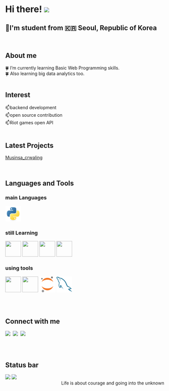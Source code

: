 # Hi there! <img src="https://raw.githubusercontent.com/MartinHeinz/MartinHeinz/master/wave.gif" width="30px">

## 🌱I'm student from :kr: Seoul, Republic of Korea 

<br/>

## About me

:four_leaf_clover: I’m currently learning Basic Web Programming skills. <br/>
:four_leaf_clover: Also learning big data analytics too.
<br/><br/>

## Interest

📫backend development <br/>
📫open source contribution <br/>
📫Riot games open API
<br/><br/>
 
## Latest Projects
[Musinsa_crwaling](https://github.com/hbin007/miniproject/tree/main/musinsa_crawiling)

<br/>

## Languages and Tools

### main Languages
<p>
<img src="https://github.com/devicons/devicon/blob/v2.15.1/icons/python/python-original.svg" width="50" height="50"/>
</p>

### still Learning
<p>
<img src="https://cdn.jsdelivr.net/gh/devicons/devicon/icons/html5/html5-original-wordmark.svg" width="50" height="50"/>
<img src="https://cdn.jsdelivr.net/gh/devicons/devicon/icons/css3/css3-original-wordmark.svg" width="50" height="50"/>
<img src="https://cdn.jsdelivr.net/gh/devicons/devicon/icons/javascript/javascript-original.svg" width="50" height="50"/>
<img src="https://cdn.jsdelivr.net/gh/devicons/devicon/icons/java/java-original-wordmark.svg" width="50" height="50"/>
</p>

### using tools
<p>
<img src="https://cdn.jsdelivr.net/gh/devicons/devicon/icons/vscode/vscode-original-wordmark.svg" width="50" height="50"/>
<img src="https://icons.iconarchive.com/icons/papirus-team/papirus-apps/512/eclipse-icon.png" width="50" height="50"/>
<img src="https://github.com/devicons/devicon/blob/v2.15.1/icons/jupyter/jupyter-original.svg" width="50" height="50"/>
<img src="https://github.com/devicons/devicon/blob/v2.15.1/icons/mysql/mysql-original.svg" width="50" height="50"/>
</p>

<br/><br/>

## Connect with me

<p>
<a href="mailto:rlawnsxo0072@gmail.com"><img src="https://img.shields.io/badge/Gmail-D14836?style=for-the-badge&logo=gmail&logoColor=white"/></a>&nbsp
<a href="https://velog.io/@hbin007"><img src="https://img.shields.io/badge/Velog-20C997?style=for-the-badge&logo=Velog&logoColor=white"/></a>&nbsp
 <a href="https://discord.com/users/293311129785073664"><img src="https://img.shields.io/badge/Discord-5865F2?style=for-the-badge&logo=Discord&logoColor=white"/></a>&nbsp

</p>
<br/><br/>

## Status bar
  <img src="https://github-readme-stats.vercel.app/api?username=hbin007&layout=compact&show_icons=true&theme=prussian&hide_border=true" />
  <img src="https://github-readme-stats.vercel.app/api/top-langs/?username=hbin007&layout=compact&theme=prussian&hide_border=true" />
  
  
<div align=right>
Life is about courage and going into the unknown
</div>
